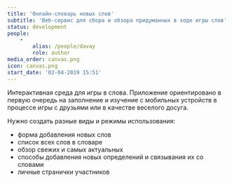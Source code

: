 ```yaml
---
title: 'Онлайн-словарь новых слов'
subtitle: 'Веб-сервис для сбора и обзора придуманных в ходе игры слов'
status: development
people:
    -
        alias: /people/davay
        role: author
media_order: canvas.png
icon: canvas.png
start_date: '02-04-2019 15:51'
---
```


Интерактивная среда для игры в слова. Приложение ориентировано в первую очередь на заполнение и изучение с мобильных устройств в процессе игры с друзьями или в качестве веселого досуга.

Нужно создать разные виды и режимы использования:

- форма добавления новых слов
- список всех слов в словаре
- обзор свежих и самых актуальных
- способы добавления новых определений и связывания их со словами
- личные странички участников